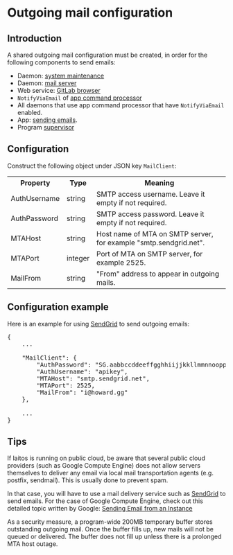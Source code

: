 # Outgoing mail configuration

## Introduction
A shared outgoing mail configuration must be created, in order for the following components to send emails:
- Daemon: [system maintenance](https://github.com/HouzuoGuo/laitos/wiki/%5BDaemon%5D-system-maintenance)
- Daemon: [mail server](https://github.com/HouzuoGuo/laitos/wiki/%5BDaemon%5D-mail-server)
- Web service: [GitLab browser](https://github.com/HouzuoGuo/laitos/wiki/%5BWeb-service%5D-GitLab-browser)
- `NotifyViaEmail` of [app command processor](https://github.com/HouzuoGuo/laitos/wiki/Command-processor)
- All daemons that use app command processor that have `NotifyViaEmail` enabled.
- App: [sending emails](https://github.com/HouzuoGuo/laitos/wiki/%5BApp%5D-sending-emails).
- Program [supervisor](https://github.com/HouzuoGuo/laitos/wiki/Get-started#supervisor)

## Configuration
Construct the following object under JSON key `MailClient`:

<table>
<tr>
    <th>Property</th>
    <th>Type</th>
    <th>Meaning</th>
</tr>
<tr>
    <td>AuthUsername</td>
    <td>string</td>
    <td>SMTP access username. Leave it empty if not required.</td>
</tr>
<tr>
    <td>AuthPassword</td>
    <td>string</td>
    <td>SMTP access password. Leave it empty if not required.</td>
</tr>
<tr>
    <td>MTAHost</td>
    <td>string</td>
    <td>Host name of MTA on SMTP server, for example "smtp.sendgrid.net".</td>
</tr>
<tr>
    <td>MTAPort</td>
    <td>integer</td>
    <td>Port of MTA on SMTP server, for example 2525.</td>
</tr>
<tr>
    <td>MailFrom</td>
    <td>string</td>
    <td>"From" address to appear in outgoing mails.</td>
</tr>
</table>


## Configuration example
Here is an example for using [SendGrid](https://sendgrid.com/) to send outgoing emails:
<pre>
{
    ...

    "MailClient": {
        "AuthPassword": "SG.aabbccddeeffgghhiijjkkllmmnnooppqqrrssttuuvvwwxxyyzz",
        "AuthUsername": "apikey",
        "MTAHost": "smtp.sendgrid.net",
        "MTAPort": 2525,
        "MailFrom": "i@howard.gg"
    },

    ...
}
</pre>

## Tips
If laitos is running on public cloud, be aware that several public cloud providers (such as Google Compute Engine) does
not allow servers themselves to deliver any email via local mail transportation agents (e.g. postfix, sendmail).
This is usually done to prevent spam.

In that case, you will have to use a mail delivery service such as [SendGrid](https://sendgrid.com/) to send emails.
For the case of Google Compute Engine, check out this detailed topic written by Google:
[Sending Email from an Instance](https://cloud.google.com/compute/docs/tutorials/sending-mail/)

As a security measure, a program-wide 200MB temporary buffer stores outstanding outgoing mail. Once the buffer fills up,
new mails will not be queued or delivered. The buffer does not fill up unless there is a prolonged MTA host outage.
